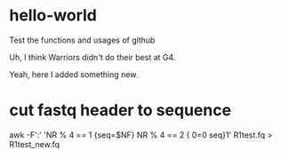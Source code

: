 # hello-world
Test the functions and usages of github

Uh, I think Warriors didn't do their best at G4.

Yeah, here I added something new.

# cut fastq header to sequence
awk -F':' 'NR % 4 == 1 {seq=$NF} NR % 4 == 2 { $0=$0 seq}1' R1test.fq > R1test_new.fq
